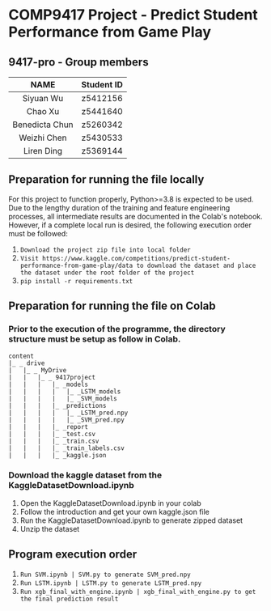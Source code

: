 # COMP9417 Project - Predict Student Performance from Game Play

## 9417-pro - Group members

|      NAME      | Student ID |
|:--------------:|:----------:|
|  Siyuan Wu   |  z5412156 |
| Chao Xu | z5441640 |
| Benedicta Chun | z5260342 |
| Weizhi Chen | z5430533 |
| Liren Ding |  z5369144 |


## Preparation for running the file locally
For this project to function properly, Python>=3.8 is expected to be used.
Due to the lengthy duration of the training and feature engineering processes, all intermediate 
results are documented in the Colab's notebook. However, if a complete local run is 
desired, the following execution order must be followed:

1. `Download the project zip file into local folder`
2. `Visit https://www.kaggle.com/competitions/predict-student-performance-from-game-play/data to download the dataset
and place the dataset under the root folder of the project`
3. `pip install -r requirements.txt`


## Preparation for running the file on Colab

### Prior to the execution of the programme, the directory structure must be setup as follow in Colab.
```tree
content
|_ _ drive
|	|_ _ MyDrive
|	|	|_ _ 9417project
|	|	|	|_ _models	
|	|	|	|	|_ _LSTM_models	
|	|	|	|	|_ _SVM_models	
|	|	|	|_ _predictions
|	|	|	|	|_ _LSTM_pred.npy	
|	|	|	|	|_ _SVM_pred.npy	
|	|	|	|_ _report
|	|	|	|_ _test.csv
|	|	|	|_ _train.csv
|	|	|	|_ _train_labels.csv
|	|	|	|_ _kaggle.json
```

### Download the kaggle dataset from the KaggleDatasetDownload.ipynb
1. Open the KaggleDatasetDownload.ipynb in your colab 
2. Follow the introduction and get your own kaggle.json file
3. Run the KaggleDatasetDownload.ipynb to generate zipped dataset
4. Unzip the dataset

## Program execution order
1. `Run SVM.ipynb | SVM.py to generate SVM_pred.npy`
2. `Run LSTM.ipynb | LSTM.py to generate LSTM_pred.npy`
3. `Run xgb_final_with_engine.ipynb | xgb_final_with_engine.py to get the final prediction result`






